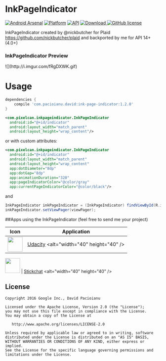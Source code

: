 # InkPageIndicator

[![Android Arsenal](https://img.shields.io/badge/Android%20Arsenal-InkPageIndicator-green.svg?style=true)](https://android-arsenal.com/details/1/2932) 
[![Platform](https://img.shields.io/badge/Platform-Android-green.svg)](http://developer.android.com/index.html)
[![API](https://img.shields.io/badge/API-14%2B-brightgreen.svg)](https://android-arsenal.com/api?level=14)
[ ![Download](https://api.bintray.com/packages/davidpacioianu/maven/ink-page-indicator/images/download.svg) ](https://bintray.com/davidpacioianu/maven/ink-page-indicator/_latestVersion)
[![GitHub license](https://img.shields.io/badge/license-Apache%202-blue.svg)](https://raw.githubusercontent.com/DavidPacioianu/InkPageIndicator/master/LICENSE) 

InkPageIndicator created by @nickbutcher for Plaid https://github.com/nickbutcher/plaid and backported by me for API 14+ (4.0+)

<h3>InkPageIndicator Preview</h3>
![](http://i.imgur.com/fRgDXWK.gif)

# Usage

```gradle
dependencies {
    compile 'com.pacioianu.david:ink-page-indicator:1.2.0'
}
```

```xml
<com.pixelcan.inkpageindicator.InkPageIndicator
  android:id="@+id/indicator"
  android:layout_width="match_parent"
  android:layout_height="wrap_content"/>
```

or with custom attributes:
```xml
<com.pixelcan.inkpageindicator.InkPageIndicator
  android:id="@+id/indicator"
  android:layout_width="match_parent"
  android:layout_height="wrap_content"
  app:dotDiameter="8dp"
  app:dotGap="8dp"
  app:animationDuration="320"
  app:pageIndicatorColor="@color/gray"
  app:currentPageIndicatorColor="@color/black"/>
```
 and 
 
```java
InkPageIndicator inkPageIndicator = (InkPageIndicator) findViewById(R.id.indicator);
inkPageIndicator.setViewPager(viewPager);
```

##Apps using the InkPageIndicator
(feel free to send me your project)

Icon | Application
------------ | -------------
<img src="https://goo.gl/6Xodnf" width="48" height="48" /> | [Udacity](https://play.google.com/store/apps/details?id=com.udacity.android) <alt="width="40" height="40" />

<img src="https://goo.gl/Nf6TxW" width="48" height="48" /> | [Stickchat](https://play.google.com/store/apps/details?id=com.timmystudios.stickchat) <alt="width="40" height="40" />

License
--------

    Copyright 2016 Google Inc., David Pacioianu

    Licensed under the Apache License, Version 2.0 (the "License");
    you may not use this file except in compliance with the License.
    You may obtain a copy of the License at

       http://www.apache.org/licenses/LICENSE-2.0

    Unless required by applicable law or agreed to in writing, software
    distributed under the License is distributed on an "AS IS" BASIS,
    WITHOUT WARRANTIES OR CONDITIONS OF ANY KIND, either express or implied.
    See the License for the specific language governing permissions and
    limitations under the License.
